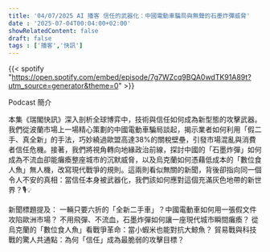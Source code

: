 ```yaml
---
title: '04/07/2025 AI 播客 信任的武器化：中國電動車騙局與無聲的石墨炸彈威脅'
date : '2025-07-04T00:04:00+02:00'
showRelatedContent: false
draft: false
tags : ['播客','快訊']
---
```

{{< spotify "https://open.spotify.com/embed/episode/7g7WZcq9BQA0wdTK91A89t?utm_source=generator&theme=0" >}}





Podcast 簡介

本集《瑞閣快訊》深入剖析全球博弈中，技術與信任如何成為新型態的攻擊武器。我們從波蘭市場上一場精心策劃的中國電動車騙局談起，揭示業者如何利用「假二手、真全新」的手法，巧妙繞過歐盟高達38%的關稅壁壘，引發市場混亂與消費者信任危機。接著，我們將視角轉向地緣政治前線，探討中國的「石墨炸彈」如何成為不流血卻能癱瘓整座城市的沉默威脅，以及烏克蘭如何憑藉低成本的「數位食人魚」無人機，改寫現代戰爭的規則。這兩則看似無關的新聞，背後卻指向同一個令人不安的真相：當信任本身被武器化，我們該如何應對這個充滿灰色地帶的新世界？🎙️💡


新聞標題提及：
一輛只要六折的「全新二手車」？中國電動車如何用一張假文件攻陷歐洲市場？
不用飛彈、不流血，石墨炸彈如何讓一座現代城市瞬間癱瘓？
從烏克蘭的「數位食人魚」看戰爭革命：當小蝦米也能對抗大鯨魚？
貿易戰與科技戰的驚人共通點：為何「信任」成為最脆弱的攻擊目標？
